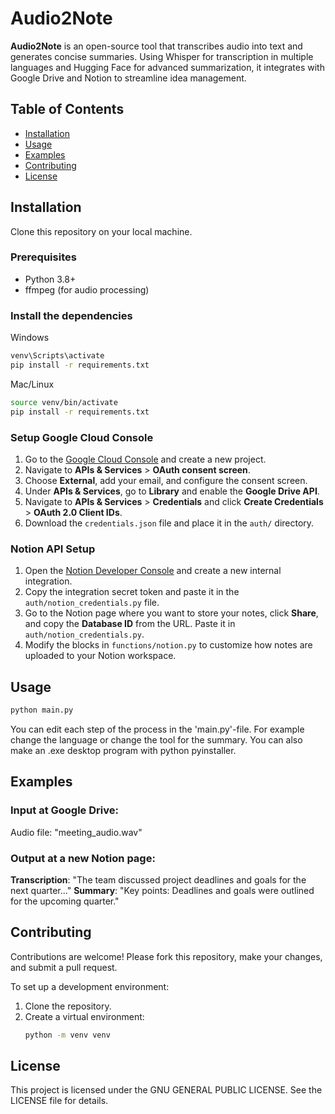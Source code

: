 # Audio2Note
**Audio2Note** is an open-source tool that transcribes audio into text and generates concise summaries. Using Whisper for transcription in multiple languages and Hugging Face for advanced summarization, it integrates with Google Drive and Notion to streamline idea management.


## Table of Contents
- [Installation](#installation)
- [Usage](#usage)
- [Examples](#examples)
- [Contributing](#contributing)
- [License](#license)

## Installation
Clone this repository on your local machine.

### Prerequisites
- Python 3.8+
- ffmpeg (for audio processing)

### Install the dependencies
Windows
```bash
venv\Scripts\activate
pip install -r requirements.txt
```

Mac/Linux
```bash
source venv/bin/activate
pip install -r requirements.txt
```

### Setup Google Cloud Console
1. Go to the [Google Cloud Console](https://console.cloud.google.com) and create a new project.
2. Navigate to **APIs & Services** > **OAuth consent screen**.
3. Choose **External**, add your email, and configure the consent screen.
4. Under **APIs & Services**, go to **Library** and enable the **Google Drive API**.
5. Navigate to **APIs & Services** > **Credentials** and click **Create Credentials** > **OAuth 2.0 Client IDs**.
6. Download the `credentials.json` file and place it in the `auth/` directory.

### Notion API Setup
1. Open the [Notion Developer Console](https://www.notion.so/profile/integrations) and create a new internal integration.
2. Copy the integration secret token and paste it in the `auth/notion_credentials.py` file.
3. Go to the Notion page where you want to store your notes, click **Share**, and copy the **Database ID** from the URL. Paste it in `auth/notion_credentials.py`.
4. Modify the blocks in `functions/notion.py` to customize how notes are uploaded to your Notion workspace.

## Usage
```bash
python main.py
```

You can edit each step of the process in the 'main.py'-file. For example change the language or change the tool for the summary.
You can also make an .exe desktop program with python pyinstaller.

## Examples
### Input at Google Drive:
Audio file: "meeting_audio.wav"

### Output at a new Notion page:
**Transcription**: "The team discussed project deadlines and goals for the next quarter..."
**Summary**: "Key points: Deadlines and goals were outlined for the upcoming quarter."

## Contributing
Contributions are welcome! Please fork this repository, make your changes, and submit a pull request.

To set up a development environment:
1. Clone the repository.
2. Create a virtual environment:
   ```bash
   python -m venv venv
   ```

## License
This project is licensed under the GNU GENERAL PUBLIC LICENSE. See the LICENSE file for details.